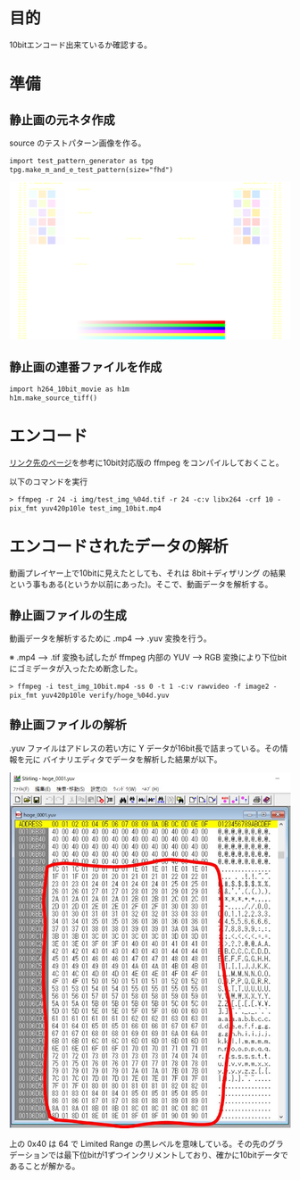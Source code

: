 # 目的
10bitエンコード出来ているか確認する。

# 準備

## 静止画の元ネタ作成
source のテストパターン画像を作る。

```
import test_pattern_generator as tpg
tpg.make_m_and_e_test_pattern(size="fhd")
```

![hoge](img/source.png)

## 静止画の連番ファイルを作成

```
import h264_10bit_movie as h1m
h1m.make_source_tiff()
```

# エンコード
[リンク先のページ](https://github.com/toru-ver4/sip/tree/develop/signal_generation/ffmpeg_tiff#annex-a-10bit-hevc-encode)を参考に10bit対応版の ffmpeg をコンパイルしておくこと。

以下のコマンドを実行

```
> ffmpeg -r 24 -i img/test_img_%04d.tif -r 24 -c:v libx264 -crf 10 -pix_fmt yuv420p10le test_img_10bit.mp4
```

# エンコードされたデータの解析

動画プレイヤー上で10bitに見えたとしても、それは 8bit＋ディザリング の結果という事もある(というか以前にあった)。そこで、動画データを解析する。

## 静止画ファイルの生成
動画データを解析するために .mp4 --> .yuv 変換を行う。

※ .mp4 --> .tif 変換も試したが ffmpeg 内部の YUV --> RGB 変換により下位bit にゴミデータが入ったため断念した。

```
> ffmpeg -i test_img_10bit.mp4 -ss 0 -t 1 -c:v rawvideo -f image2 -pix_fmt yuv420p10le verify/hoge_%04d.yuv
```

## 静止画ファイルの解析

.yuv ファイルはアドレスの若い方に Y データが16bit長で詰まっている。その情報を元に バイナリエディタでデータを解析した結果が以下。

![verify](verify.JPG)

上の 0x40 は 64 で Limited Range の黒レベルを意味している。その先のグラデーションでは最下位bitが1ずつインクリメントしており、確かに10bitデータであることが解かる。

